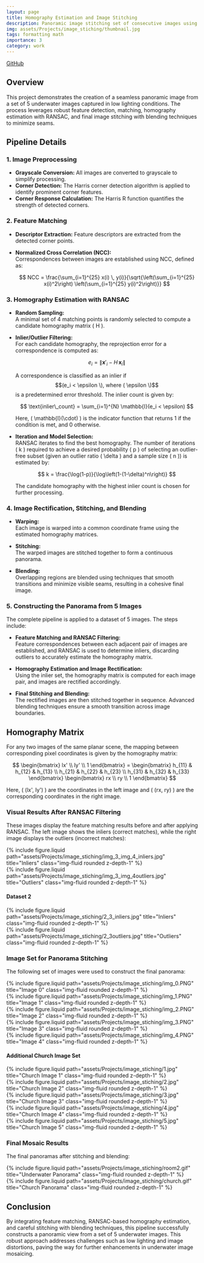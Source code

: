 ```yaml
---
layout: page
title: Homography Estimation and Image Stitching
description: Panoramic image stitching set of consecutive images using feature matchimng and Homography estimation
img: assets/Projects/image_stiching/thumbnail.jpg
tags: formatting math
importance: 3
category: work
---
```


<a href="https://github.com/yashmewada9618/Image-Mosaicing">GitHub</a>

## Overview

This project demonstrates the creation of a seamless panoramic image from a set of 5 underwater images captured in low lighting conditions. The process leverages robust feature detection, matching, homography estimation with RANSAC, and final image stitching with blending techniques to minimize seams.

## Pipeline Details

### 1. Image Preprocessing
- **Grayscale Conversion:** All images are converted to grayscale to simplify processing.
- **Corner Detection:** The Harris corner detection algorithm is applied to identify prominent corner features.
- **Corner Response Calculation:** The Harris R function quantifies the strength of detected corners.

### 2. Feature Matching
- **Descriptor Extraction:** Feature descriptors are extracted from the detected corner points.
- **Normalized Cross Correlation (NCC):**  
  Correspondences between images are established using NCC, defined as:

  $$
  NCC = \frac{\sum_{i=1}^{25} x(i) \, y(i)}{\sqrt{\left(\sum_{i=1}^{25} x(i)^2\right) \left(\sum_{i=1}^{25} y(i)^2\right)}}
  $$

### 3. Homography Estimation with RANSAC

- **Random Sampling:**  
  A minimal set of 4 matching points is randomly selected to compute a candidate homography matrix \( H \).

- **Inlier/Outlier Filtering:**  
  For each candidate homography, the reprojection error for a correspondence is computed as:

  $$
  e_i = \left\| \mathbf{x}'_i - H\,\mathbf{x}_i \right\|
  $$

  A correspondence is classified as an inlier if $$(e_i < \epsilon \), where ( \epsilon \)$$ is a predetermined error threshold. The inlier count is given by:

  $$
  \text{inlier\_count} = \sum_{i=1}^{N} \mathbb{I}(e_i < \epsilon)
  $$

  Here, \( \mathbb{I}(\cdot) \) is the indicator function that returns 1 if the condition is met, and 0 otherwise.

- **Iteration and Model Selection:**  
  RANSAC iterates to find the best homography. The number of iterations \( k \) required to achieve a desired probability \( p \) of selecting an outlier-free subset (given an outlier ratio \( \delta \) and a sample size \( n \)) is estimated by:

  $$
  k = \frac{\log(1-p)}{\log\left(1-(1-\delta)^n\right)}
  $$

  The candidate homography with the highest inlier count is chosen for further processing.

### 4. Image Rectification, Stitching, and Blending

- **Warping:**  
  Each image is warped into a common coordinate frame using the estimated homography matrices.

- **Stitching:**  
  The warped images are stitched together to form a continuous panorama.

- **Blending:**  
  Overlapping regions are blended using techniques that smooth transitions and minimize visible seams, resulting in a cohesive final image.

### 5. Constructing the Panorama from 5 Images

The complete pipeline is applied to a dataset of 5 images. The steps include:
- **Feature Matching and RANSAC Filtering:**  
  Feature correspondences between each adjacent pair of images are established, and RANSAC is used to determine inliers, discarding outliers to accurately estimate the homography matrix.

- **Homography Estimation and Image Rectification:**  
  Using the inlier set, the homography matrix is computed for each image pair, and images are rectified accordingly.

- **Final Stitching and Blending:**  
  The rectified images are then stitched together in sequence. Advanced blending techniques ensure a smooth transition across image boundaries.

## Homography Matrix

For any two images of the same planar scene, the mapping between corresponding pixel coordinates is given by the homography matrix:

$$
\begin{bmatrix} lx' \\ ly' \\ 1 \end{bmatrix} =
\begin{bmatrix} h_{11} & h_{12} & h_{13} \\ h_{21} & h_{22} & h_{23} \\ h_{31} & h_{32} & h_{33} \end{bmatrix}
\begin{bmatrix} rx \\ ry \\ 1 \end{bmatrix}
$$

Here, \( (lx', ly') \) are the coordinates in the left image and \( (rx, ry) \) are the corresponding coordinates in the right image.

### Visual Results After RANSAC Filtering

These images display the feature matching results before and after applying RANSAC. The left image shows the inliers (correct matches), while the right image displays the outliers (incorrect matches):

<div class="row">
  <div class="col-sm mt-3 mt-md-0">
    {% include figure.liquid path="assets/Projects/image_stiching/img_3_img_4_inliers.jpg" title="Inliers" class="img-fluid rounded z-depth-1" %}
  </div>
  <div class="col-sm mt-3 mt-md-0">
    {% include figure.liquid path="assets/Projects/image_stiching/img_3_img_4outliers.jpg" title="Outliers" class="img-fluid rounded z-depth-1" %}
  </div>
</div>

#### Dataset 2
<div class="row">
  <div class="col-sm mt-3 mt-md-0">
    {% include figure.liquid path="assets/Projects/image_stiching/2_3_inliers.jpg" title="Inliers" class="img-fluid rounded z-depth-1" %}
  </div>
  <div class="col-sm mt-3 mt-md-0">
    {% include figure.liquid path="assets/Projects/image_stiching/2_3outliers.jpg" title="Outliers" class="img-fluid rounded z-depth-1" %}
  </div>
</div>

### Image Set for Panorama Stitching

The following set of images were used to construct the final panorama:

<div class="row">
  <div class="col-sm mt-3 mt-md-0">
    {% include figure.liquid path="assets/Projects/image_stiching/img_0.PNG" title="Image 0" class="img-fluid rounded z-depth-1" %}
  </div>
  <div class="col-sm mt-3 mt-md-0">
    {% include figure.liquid path="assets/Projects/image_stiching/img_1.PNG" title="Image 1" class="img-fluid rounded z-depth-1" %}
  </div>
  <div class="col-sm mt-3 mt-md-0">
    {% include figure.liquid path="assets/Projects/image_stiching/img_2.PNG" title="Image 2" class="img-fluid rounded z-depth-1" %}
  </div>
  <div class="col-sm mt-3 mt-md-0">
    {% include figure.liquid path="assets/Projects/image_stiching/img_3.PNG" title="Image 3" class="img-fluid rounded z-depth-1" %}
  </div>
  <div class="col-sm mt-3 mt-md-0">
    {% include figure.liquid path="assets/Projects/image_stiching/img_4.PNG" title="Image 4" class="img-fluid rounded z-depth-1" %}
  </div>
</div>

#### Additional Church Image Set
<div class="row">
  <div class="col-sm mt-3 mt-md-0">
    {% include figure.liquid path="assets/Projects/image_stiching/1.jpg" title="Church Image 1" class="img-fluid rounded z-depth-1" %}
  </div>
  <div class="col-sm mt-3 mt-md-0">
    {% include figure.liquid path="assets/Projects/image_stiching/2.jpg" title="Church Image 2" class="img-fluid rounded z-depth-1" %}
  </div>
  <div class="col-sm mt-3 mt-md-0">
    {% include figure.liquid path="assets/Projects/image_stiching/3.jpg" title="Church Image 3" class="img-fluid rounded z-depth-1" %}
  </div>
  <div class="col-sm mt-3 mt-md-0">
    {% include figure.liquid path="assets/Projects/image_stiching/4.jpg" title="Church Image 4" class="img-fluid rounded z-depth-1" %}
  </div>
  <div class="col-sm mt-3 mt-md-0">
    {% include figure.liquid path="assets/Projects/image_stiching/5.jpg" title="Church Image 5" class="img-fluid rounded z-depth-1" %}
  </div>
</div>

### Final Mosaic Results

The final panoramas after stitching and blending:

<div class="row">
  <div class="col-sm mt-3 mt-md-0">
    {% include figure.liquid path="assets/Projects/image_stiching/room2.gif" title="Underwater Panorama" class="img-fluid rounded z-depth-1" %}
  </div>
  <div class="col-sm mt-3 mt-md-0">
    {% include figure.liquid path="assets/Projects/image_stiching/church.gif" title="Church Panorama" class="img-fluid rounded z-depth-1" %}
  </div>
</div>

## Conclusion

By integrating feature matching, RANSAC-based homography estimation, and careful stitching with blending techniques, this pipeline successfully constructs a panoramic view from a set of 5 underwater images. This robust approach addresses challenges such as low lighting and image distortions, paving the way for further enhancements in underwater image mosaicing.
